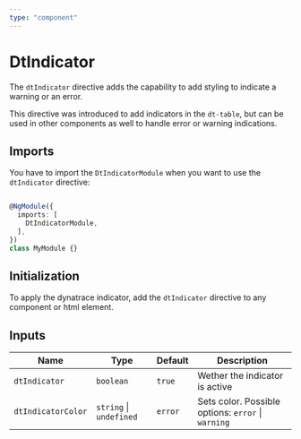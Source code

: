 ```yaml
---
type: "component"
---
```


# DtIndicator

The `dtIndicator` directive adds the capability to add styling to indicate a warning or an error. 

This directive was introduced to add indicators in the `dt-table`, but can be used in other components as well to handle error or warning indications. 

## Imports

You have to import the `DtIndicatorModule` when you want to use the `dtIndicator` directive:

```typescript

@NgModule({
  imports: [
    DtIndicatorModule,
  ],
})
class MyModule {}

```

## Initialization

To apply the dynatrace indicator, add the `dtIndicator` directive to any component or html element.

## Inputs

| Name | Type | Default | Description |
| --- | --- | --- | --- |
| `dtIndicator` | `boolean` | `true` | Wether the indicator is active | 
| `dtIndicatorColor` | `string` \| `undefined` | `error` | Sets color. Possible options: `error` \| `warning`  |
